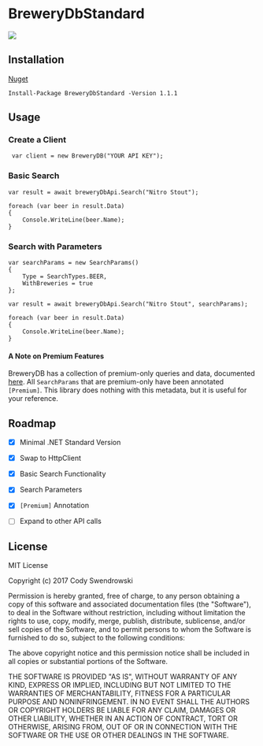 # BreweryDbStandard

![](https://cswendrowski.visualstudio.com/_apis/public/build/definitions/ec071271-3590-43d2-b089-e62d4b125c9a/5/badge)

## Installation

[Nuget](https://www.nuget.org/packages/BreweryDbStandard/#)

`Install-Package BreweryDbStandard -Version 1.1.1`

## Usage

### Create a Client

` var client = new BreweryDB("YOUR API KEY");`

### Basic Search

```
var result = await breweryDbApi.Search("Nitro Stout");

foreach (var beer in result.Data)
{
    Console.WriteLine(beer.Name);
}
```

### Search with Parameters

```
var searchParams = new SearchParams()
{
    Type = SearchTypes.BEER,
    WithBreweries = true
};

var result = await breweryDbApi.Search("Nitro Stout", searchParams);

foreach (var beer in result.Data)
{
    Console.WriteLine(beer.Name);
}
```

#### A Note on Premium Features

BreweryDB has a collection of premium-only queries and data, documented [here](http://www.brewerydb.com/developers/docs-endpoint/search_index). All `SearchParams` that are premium-only have been annotated `[Premium]`. This library does nothing with this metadata, but it is useful for your reference.

## Roadmap

- [x] Minimal .NET Standard Version
- [x] Swap to HttpClient
- [x] Basic Search Functionality
- [x] Search Parameters
- [x] `[Premium]` Annotation
- [ ] Expand to other API calls


## License
MIT License

Copyright (c) 2017 Cody Swendrowski

Permission is hereby granted, free of charge, to any person obtaining a copy
of this software and associated documentation files (the "Software"), to deal
in the Software without restriction, including without limitation the rights
to use, copy, modify, merge, publish, distribute, sublicense, and/or sell
copies of the Software, and to permit persons to whom the Software is
furnished to do so, subject to the following conditions:

The above copyright notice and this permission notice shall be included in all
copies or substantial portions of the Software.

THE SOFTWARE IS PROVIDED "AS IS", WITHOUT WARRANTY OF ANY KIND, EXPRESS OR
IMPLIED, INCLUDING BUT NOT LIMITED TO THE WARRANTIES OF MERCHANTABILITY,
FITNESS FOR A PARTICULAR PURPOSE AND NONINFRINGEMENT. IN NO EVENT SHALL THE
AUTHORS OR COPYRIGHT HOLDERS BE LIABLE FOR ANY CLAIM, DAMAGES OR OTHER
LIABILITY, WHETHER IN AN ACTION OF CONTRACT, TORT OR OTHERWISE, ARISING FROM,
OUT OF OR IN CONNECTION WITH THE SOFTWARE OR THE USE OR OTHER DEALINGS IN THE
SOFTWARE.
